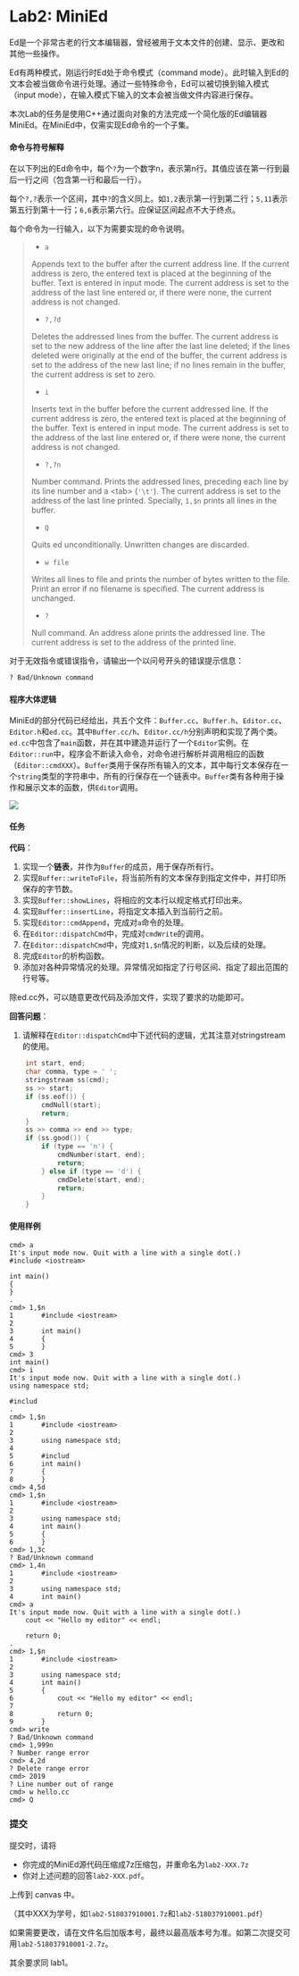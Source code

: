 # Lab2: MiniEd

Ed是一个非常古老的行文本编辑器，曾经被用于文本文件的创建、显示、更改和其他一些操作。

Ed有两种模式，刚运行时Ed处于命令模式（command mode）。此时输入到Ed的文本会被当做命令进行处理。通过一些特殊命令，Ed可以被切换到输入模式（input mode），在输入模式下输入的文本会被当做文件内容进行保存。

本次Lab的任务是使用C++通过面向对象的方法完成一个简化版的Ed编辑器MiniEd。在MiniEd中，仅需实现Ed命令的一个子集。

#### 命令与符号解释

在以下列出的Ed命令中，每个`?`为一个数字n，表示第n行。其值应该在第一行到最后一行之间（包含第一行和最后一行）。

每个`?,?`表示一个区间，其中`?`的含义同上。如`1,2`表示第一行到第二行；`5,11`表示第五行到第十一行；`6,6`表示第六行。应保证区间起点不大于终点。

每个命令为一行输入，以下为需要实现的命令说明。

> - `a`
>
> Appends text to the buffer after the current address line. If the current address is zero, the entered text is placed at the beginning of the buffer. Text is entered in input mode. The current address is set to the address of the last line entered or, if there were none, the current address is not changed.  
>
> - `?,?d`
>
> Deletes the addressed lines from the buffer. The current address is set to the new address of the line after the last line deleted; if the lines deleted were originally at the end of the buffer, the current address is set to the address of the new last line; if no lines remain in the buffer, the current address is set to zero.  
>
> - `i`
>
> Inserts text in the buffer before the current addressed line. If the current address is zero, the entered text is placed at the beginning of the buffer. Text is entered in input mode. The current address is set to the address of the last line entered or, if there were none, the current address is not changed.  
>
> - `?,?n`
>
> Number command. Prints the addressed lines, preceding each line by its line number and a \<tab> (`'\t'`). The current address is set to the address of the last line printed. Specially, `1,$n` prints all lines in the buffer.
>
> - `Q`
>
> Quits ed unconditionally. Unwritten changes are discarded.  
>
> - `w file`
>
> Writes all lines to file and prints the number of bytes written to the file. Print an error if no filename is specified. The current address is unchanged.
>
> - `?`
>
> Null command. An address alone prints the addressed line. The current address is set to the address of the printed line.
>
> 
>

对于无效指令或错误指令，请输出一个以问号开头的错误提示信息：
```bash
? Bad/Unknown command
```



#### 程序大体逻辑

MiniEd的部分代码已经给出，共五个文件：`Buffer.cc`、`Buffer.h`、`Editor.cc`、`Editor.h`和`ed.cc`。其中`Buffer.cc/h`、`Editor.cc/h`分别声明和实现了两个类。`ed.cc`中包含了`main`函数，并在其中建造并运行了一个`Editor`实例。在`Editor::run`中，程序会不断读入命令，对命令进行解析并调用相应的函数（`Editor::cmdXXX`）。`Buffer`类用于保存所有输入的文本，其中每行文本保存在一个`string`类型的字符串中，所有的行保存在一个链表中。`Buffer`类有各种用于操作和展示文本的函数，供`Editor`调用。

![](http://www.plantuml.com/plantuml/png/ZL5BIWGn4Dtd55bsDds0Tk7uKH1aG134PPnKsuNvX5J5lhx5J1o4Y7OsATxdvL7P4Tl2DNYbZfDIKx0O1tCXqvr3JcMQIZq1wu8UzF1KaI-DHjB3FXcbzLdeaBBbmt8Jd1Y4cLFvaEk7v13SLSuGcq2OwphF88njy3YEtrPjtwLC5_0G2GgV0_utt887Xkv5TuGVCG89ztV4leOtA5q4BMdT5l1Iy9SAgw3mdExHmuOAtdS18NsANoeqlwpmj7KPsd-z0XabXpXbjHEy1ly5)



#### 任务

**代码**：

1. 实现一个**链表**，并作为`Buffer`的成员，用于保存所有行。
2. 实现`Buffer::writeToFile`，将当前所有的文本保存到指定文件中，并打印所保存的字节数。
3. 实现`Buffer::showLines`，将相应的文本行以规定格式打印出来。
4. 实现`Buffer::insertLine`，将指定文本插入到当前行之前。
5. 实现`Editor::cmdAppend`，完成对`a`命令的处理。
6. 在`Editor::dispatchCmd`中，完成对`cmdWrite`的调用。
7. 在`Editor::dispatchCmd`中，完成对`1,$n`情况的判断，以及后续的处理。
8. 完成`Editor`的析构函数。
9. 添加对各种异常情况的处理。异常情况如指定了行号区间、指定了超出范围的行号等。

除ed.cc外，可以随意更改代码及添加文件，实现了要求的功能即可。



**回答问题**：

1. 请解释在`Editor::dispatchCmd`中下述代码的逻辑，尤其注意对stringstream的使用。

```c++
    int start, end;
    char comma, type = ' ';
    stringstream ss(cmd);
    ss >> start;
    if (ss.eof()) {
        cmdNull(start);
        return;
    }
    ss >> comma >> end >> type;
    if (ss.good()) {
        if (type == 'n') {
            cmdNumber(start, end);
            return;
        } else if (type == 'd') {
            cmdDelete(start, end);
            return;
        }
    }
```



#### 使用样例

```
cmd> a  
It's input mode now. Quit with a line with a single dot(.)
#include <iostream>

int main()
{
}
.
cmd> 1,$n
1       #include <iostream>
2
3       int main()
4       {
5       }
cmd> 3
int main()
cmd> i
It's input mode now. Quit with a line with a single dot(.)
using namespace std;

#includ
.
cmd> 1,$n
1       #include <iostream>
2
3       using namespace std;
4
5       #includ
6       int main()
7       {
8       }
cmd> 4,5d
cmd> 1,$n
1       #include <iostream>
2
3       using namespace std;
4       int main()
5       {
6       }
cmd> 1,3c
? Bad/Unknown command
cmd> 1,4n
1       #include <iostream>
2
3       using namespace std;
4       int main()
cmd> a
It's input mode now. Quit with a line with a single dot(.)
    cout << "Hello my editor" << endl;
    
    return 0;
.
cmd> 1,$n
1       #include <iostream>
2
3       using namespace std;
4       int main()
5       {
6           cout << "Hello my editor" << endl;
7           
8           return 0;
9       }
cmd> write
? Bad/Unknown command
cmd> 1,999n
? Number range error
cmd> 4,2d
? Delete range error
cmd> 2019
? Line number out of range
cmd> w hello.cc
cmd> Q
```

### 提交

提交时，请将

- 你完成的MiniEd源代码压缩成7z压缩包，并重命名为`lab2-XXX.7z`
- 你对上述问题的回答`lab2-XXX.pdf`。

上传到 canvas 中。

（其中XXX为学号，如`lab2-518037910001.7z`和`lab2-518037910001.pdf`）

如果需要更改，请在文件名后加版本号，最终以最高版本号为准。如第二次提交可用`lab2-518037910001-2.7z`。

其余要求同 lab1。